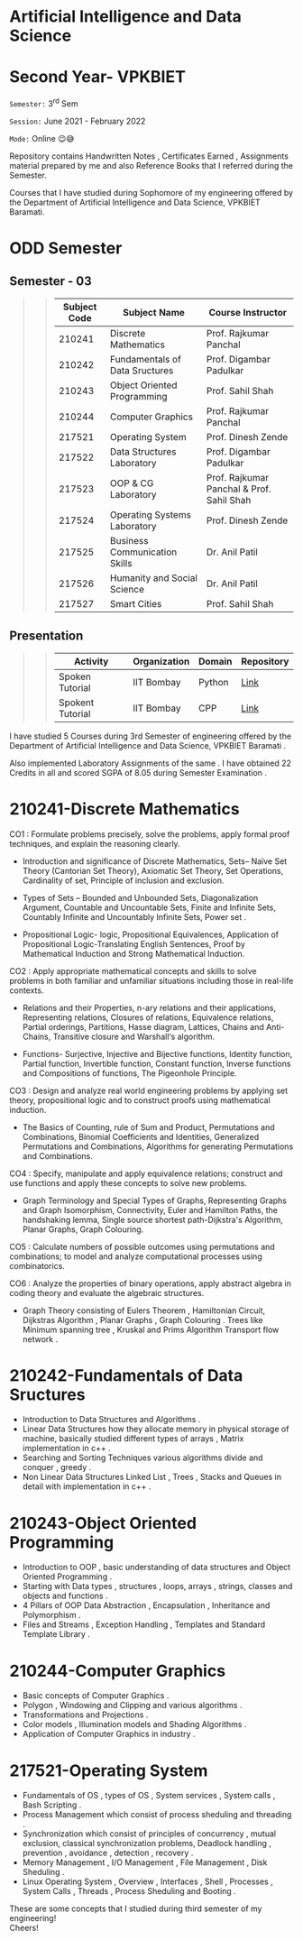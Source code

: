 # Artificial Intelligence and Data Science
# Second Year- VPKBIET
`Semester:` 3<sup>rd</sup> Sem

`Session:` June 2021 - February 2022 

`Mode:` Online :wink::sweat_smile:  

Repository contains Handwritten Notes , Certificates Earned , Assignments material prepared by me and also Reference Books that I referred during the Semester.

Courses that I have studied during Sophomore of my engineering offered by the Department of Artificial Intelligence and Data Science, VPKBIET Baramati.

# ODD Semester


## Semester - 03  
>> Subject Code | Subject Name | Course Instructor
>> --- | --- | ---
>> 210241 | Discrete Mathematics | Prof. Rajkumar Panchal
>> 210242 | Fundamentals of Data Sructures | Prof. Digambar Padulkar
>> 210243 | Object Oriented Programming | Prof. Sahil Shah
>> 210244 | Computer Graphics | Prof. Rajkumar Panchal
>> 217521 | Operating System | Prof. Dinesh Zende
>> 217522 | Data Structures Laboratory | Prof. Digambar Padulkar
>> 217523 | OOP & CG Laboratory | Prof. Rajkumar Panchal &  Prof. Sahil Shah
>> 217524 | Operating Systems Laboratory | Prof. Dinesh Zende
>> 217525 | Business Communication Skills | Dr. Anil Patil
>> 217526 | Humanity and Social Science | Dr. Anil Patil 
>> 217527 | Smart Cities | Prof. Sahil Shah



##   Presentation 
>>   Activity | Organization | Domain | Repository
>>   --- | --- | --- | ---
>>   Spoken Tutorial| IIT Bombay | Python | [Link](https://github.com/yashraj9011/AIDS-Semester-3/tree/master/Spoken%20Tutorial)
>>   Spokent Tutorial | IIT Bombay | CPP| [Link](https://github.com/yashraj9011/AIDS-Semester-3/tree/master/Spoken%20Tutorial)



  
I have studied 5 Courses during 3rd Semester of engineering offered by the Department of Artificial Intelligence and Data Science, VPKBIET Baramati . 

Also implemented Laboratory Assignments of the same . I have obtained 22 Credits in all and scored SGPA of 8.05 during Semester Examination .




# 210241-Discrete Mathematics 

CO1 : Formulate problems precisely, solve the problems, apply formal proof techniques, and
explain the reasoning clearly.

-  Introduction and significance of Discrete Mathematics, Sets– Naïve Set Theory (Cantorian Set
Theory), Axiomatic Set Theory, Set Operations, Cardinality of set, Principle of inclusion and
exclusion.

- Types of Sets – Bounded and Unbounded Sets, Diagonalization Argument, Countable and
Uncountable Sets, Finite and Infinite Sets, Countably Infinite and Uncountably Infinite Sets, Power set .

- Propositional Logic- logic, Propositional Equivalences, Application of Propositional Logic-Translating English Sentences, Proof by Mathematical Induction and Strong Mathematical Induction.

CO2 : Apply appropriate mathematical concepts and skills to solve problems in both familiar and unfamiliar situations including those in real-life contexts.

-  Relations and their Properties, n-ary relations and their applications, Representing relations, Closures
of relations, Equivalence relations, Partial orderings, Partitions, Hasse diagram, Lattices, Chains and
Anti-Chains, Transitive closure and Warshall‘s algorithm.

- Functions- Surjective, Injective and
Bijective functions, Identity function, Partial function, Invertible function, Constant function, Inverse
functions and Compositions of functions, The Pigeonhole Principle.

CO3 : Design and analyze real world engineering problems by applying set theory, propositional logic and to construct proofs using mathematical induction.

- The Basics of Counting, rule of Sum and Product, Permutations and Combinations, Binomial
Coefficients and Identities, Generalized Permutations and Combinations, Algorithms for generating Permutations and Combinations.

 CO4 : Specify, manipulate and apply equivalence relations; construct and use functions and apply these concepts to solve new problems.

- Graph Terminology and Special Types of Graphs, Representing Graphs and Graph Isomorphism,
Connectivity, Euler and Hamilton Paths, the handshaking lemma, Single source shortest path-Dijkstra's Algorithm, Planar Graphs, Graph Colouring.

CO5 : Calculate numbers of possible outcomes using permutations and combinations; to model and
analyze computational processes using combinatorics.



CO6 : Analyze the properties of binary operations, apply abstract algebra in coding theory and
evaluate the algebraic structures.
-  Graph Theory consisting of Eulers Theorem , Hamiltonian Circuit, Dijkstras Algorithm , Planar Graphs , Graph Colouring . Trees like Minimum spanning tree , Kruskal and Prims Algorithm Transport flow network . 

# 210242-Fundamentals of Data Sructures
-  Introduction to Data Structures and Algorithms .
-  Linear Data Structures  how they allocate memory in physical storage of machine, basically studied different types of arrays , Matrix 
   implementation in c++ .
-  Searching and Sorting Techniques various algorithms divide and conquer , greedy .
-  Non Linear Data Structures  Linked List , Trees , Stacks and Queues in detail  with implementation in c++ .


# 210243-Object Oriented Programming
- Introduction to OOP , basic understanding of data structures and Object Oriented Programming .
- Starting with Data types , structures , loops, arrays , strings, classes and objects and functions .
- 4 Pillars of OOP Data Abstraction , Encapsulation , Inheritance and Polymorphism .
- Files and Streams , Exception Handling , Templates and Standard Template Library .
      

# 210244-Computer Graphics  
- Basic concepts of Computer Graphics .
- Polygon , Windowing and Clipping and various algorithms . 
- Transformations and Projections .
- Color models , Illumination models and Shading Algorithms . 
- Application of Computer Graphics in industry .

# 217521-Operating System
- Fundamentals of OS , types of OS , System services , System calls , Bash Scripting .
- Process Management which consist of process sheduling and threading .
- Synchronization which consist of principles of concurrency , mutual exclusion, classical synchronization problems, Deadlock handling , prevention , avoidance , detection , recovery .
- Memory Management , I/O Management , File Management , Disk Sheduling .
- Linux Operating System , Overview , Interfaces , Shell , Processes , System Calls , Threads , Process Sheduling and Booting .

These are some concepts that I studied during third semester of my engineering!  
Cheers!  
